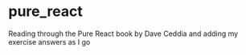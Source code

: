 # pure_react

Reading through the Pure React book by Dave Ceddia and adding my exercise answers as I go
